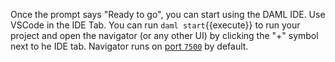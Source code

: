 Once the prompt says "Ready to go", you can start using the DAML IDE. Use VSCode in the IDE Tab.
You can run `daml start`{{execute}} to run your project and open the navigator (or any other UI) by clicking the "+" symbol next to he IDE tab. Navigator runs on [port `7500`](https://[[HOST_SUBDOMAIN]]-7500-[[KATACODA_HOST]].environments.katacoda.com/) by default.